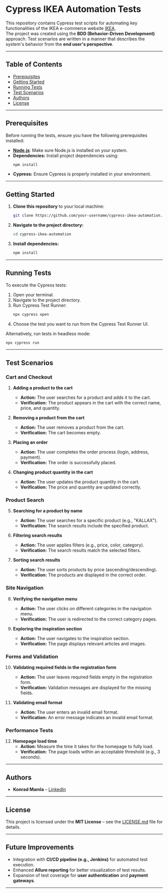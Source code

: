 
# Cypress IKEA Automation Tests

This repository contains Cypress test scripts for automating key functionalities of the IKEA e-commerce website [IKEA](https://www.ikea.com/pl/pl/).  
The project was created using the **BDD (Behavior-Driven Development)** approach. Test scenarios are written in a manner that describes the system's behavior from the **end user's perspective**.

---

## Table of Contents

- [Prerequisites](#prerequisites)  
- [Getting Started](#getting-started)  
- [Running Tests](#running-tests)  
- [Test Scenarios](#test-scenarios)  
- [Authors](#authors)  
- [License](#license)  

---

## Prerequisites

Before running the tests, ensure you have the following prerequisites installed:

- **[Node.js](https://nodejs.org/)**: Make sure Node.js is installed on your system.  
- **Dependencies:** Install project dependencies using:  
  ```bash
  npm install
  ```
- **Cypress:** Ensure Cypress is properly installed in your environment.

---

## Getting Started

1. **Clone this repository** to your local machine:  
   ```bash
   git clone https://github.com/your-username/cypress-ikea-automation.git
   ```
2. **Navigate to the project directory:**  
   ```bash
   cd cypress-ikea-automation
   ```
3. **Install dependencies:**  
   ```bash
   npm install
   ```

---

## Running Tests

To execute the Cypress tests:

1. Open your terminal.  
2. Navigate to the project directory.  
3. Run Cypress Test Runner:  
   ```bash
   npx cypress open
   ```
4. Choose the test you want to run from the Cypress Test Runner UI.

Alternatively, run tests in headless mode:  
```bash
npx cypress run
```

---

## Test Scenarios

### Cart and Checkout

1. **Adding a product to the cart**  
   - **Action:** The user searches for a product and adds it to the cart.  
   - **Verification:** The product appears in the cart with the correct name, price, and quantity.  

2. **Removing a product from the cart**  
   - **Action:** The user removes a product from the cart.  
   - **Verification:** The cart becomes empty.  

3. **Placing an order**  
   - **Action:** The user completes the order process (login, address, payment).  
   - **Verification:** The order is successfully placed.  

4. **Changing product quantity in the cart**  
   - **Action:** The user updates the product quantity in the cart.  
   - **Verification:** The price and quantity are updated correctly.  

### Product Search

5. **Searching for a product by name**  
   - **Action:** The user searches for a specific product (e.g., "KALLAX").  
   - **Verification:** The search results include the specified product.  

6. **Filtering search results**  
   - **Action:** The user applies filters (e.g., price, color, category).  
   - **Verification:** The search results match the selected filters.  

7. **Sorting search results**  
   - **Action:** The user sorts products by price (ascending/descending).  
   - **Verification:** The products are displayed in the correct order.  

### Site Navigation

8. **Verifying the navigation menu**  
   - **Action:** The user clicks on different categories in the navigation menu.  
   - **Verification:** The user is redirected to the correct category pages.  

9. **Exploring the inspiration section**  
   - **Action:** The user navigates to the inspiration section.  
   - **Verification:** The page displays relevant articles and images.  

### Forms and Validation

10. **Validating required fields in the registration form**  
    - **Action:** The user leaves required fields empty in the registration form.  
    - **Verification:** Validation messages are displayed for the missing fields.  

11. **Validating email format**  
    - **Action:** The user enters an invalid email format.  
    - **Verification:** An error message indicates an invalid email format.  

### Performance Tests

12. **Homepage load time**  
    - **Action:** Measure the time it takes for the homepage to fully load.  
    - **Verification:** The page loads within an acceptable threshold (e.g., 3 seconds).  

---

## Authors

- **Konrad Mamla** – [LinkedIn](https://www.linkedin.com/in/konrad-mamla)

---

## License

This project is licensed under the **MIT License** – see the [LICENSE.md](LICENSE.md) file for details.

---

## Future Improvements

- Integration with **CI/CD pipeline (e.g., Jenkins)** for automated test execution.  
- Enhanced **Allure reporting** for better visualization of test results.  
- Expansion of test coverage for **user authentication** and **payment gateways**.

---